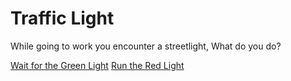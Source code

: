 # Traffic Light
While going to work you encounter a streetlight, What do you do?

[Wait for the Green Light]()
[Run the Red Light](trafficaccident.md)
